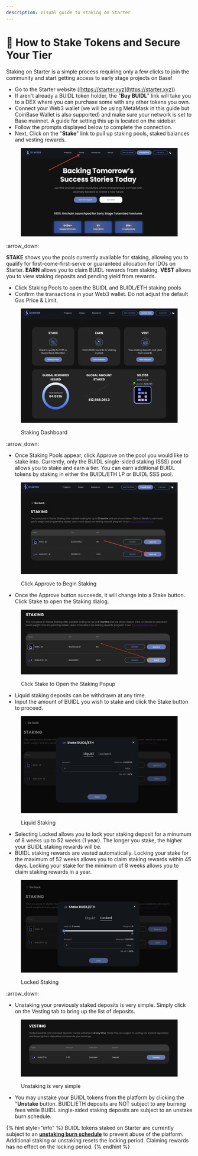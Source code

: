 ```yaml
---
description: Visual guide to staking on Starter
---
```


# 🔐 How to Stake Tokens and Secure Your Tier

Staking on Starter is a simple process requiring only a few clicks to join the community and start getting access to early stage projects on Base!

* Go to the Starter website ([https://starter.xyz](https://starter.xyz))
* If aren't already a BUIDL token holder, the "**Buy BUIDL**" link will take you to a DEX where you can purchase some with any other tokens you own.
* Connect your Web3 wallet (we will be using MetaMask in this guide but CoinBase Wallet is also supported) and make sure your network is set to Base mainnet.  A guide for setting this up is located on the sidebar.
* Follow the prompts displayed below to complete the connection.
* Next, Click on the "**Stake**" link to pull up staking pools, staked balances and vesting rewards.

<figure><img src="../.gitbook/assets/stake-click-here.png" alt=""><figcaption></figcaption></figure>

&#x20;                                                                              :arrow\_down:

**STAKE** shows you the pools currently available for staking, allowing you to qualify for first-come-first-serve or guaranteed allocation for IDOs on Starter. **EARN** allows you to claim BUIDL rewards from staking. **VEST** allows you to view staking deposits and pending yield from rewards.

* Click Staking Pools to open the BUIDL and BUIDL/ETH staking pools
* Confirm the transactions in your Web3 wallet.  Do not adjust the default Gas Price & Limit.

<figure><img src="../.gitbook/assets/staking-dashboard.png" alt=""><figcaption><p>Staking Dashboard</p></figcaption></figure>

:arrow\_down:

* Once Staking Pools appear, click Approve on the pool you would like to stake into. Currently, only the BUIDL single-sided staking (SSS) pool allows you to stake and earn a tier. You can earn additional BUIDL tokens by staking in either the BUIDL/ETH LP or BUIDL SSS pool.

<figure><img src="../.gitbook/assets/staking-approve.png" alt=""><figcaption><p>Click Approve to Begin Staking</p></figcaption></figure>

* Once the Approve button succeeds, it will change into a Stake button. Click Stake to open the Staking dialog.

<figure><img src="../.gitbook/assets/staking-stake.png" alt=""><figcaption><p>Click Stake to Open the Staking Popup</p></figcaption></figure>

* Liquid staking deposits can be withdrawn at any time.&#x20;
* Input the amount of BUIDL you wish to stake and click the Stake button to proceed.

<figure><img src="../.gitbook/assets/staking-liquid.png" alt=""><figcaption><p>Liquid Staking</p></figcaption></figure>

* Selecting Locked allows you to lock your staking deposit for a minumum of 8 weeks up to 52 weeks (1 year). The longer you stake, the higher your BUIDL staking rewards will be.
* BUIDL staking rewards are vested automatically. Locking your stake for the maximum of 52 weeks allows you to claim staking rewards within 45 days. Locking your stake for the minimum of 8 weeks allows you to claim staking rewards in a year.

<figure><img src="../.gitbook/assets/staking-locked.png" alt=""><figcaption><p>Locked Staking</p></figcaption></figure>



&#x20;                                                                                 :arrow\_down:

* Unstaking your previously staked deposits is very simple. Simply click on the Vesting tab to bring up the list of deposits.&#x20;

<figure><img src="../.gitbook/assets/vesting-unstake.png" alt=""><figcaption><p>Unstaking is very simple</p></figcaption></figure>

* You may unstake your BUIDL tokens from the platform by clicking the "**Unstake** button. BUIDL/ETH deposits are NOT subject to any burning fees while BUIDL single-sided staking deposits are subject to an unstake burn schedule.

{% hint style="info" %}
BUIDL tokens staked on Starter are currently subject to an [**unstaking burn schedule**](../overview/staking-rewards.md) to prevent abuse of the platform.  Additional staking or unstaking resets the locking period.  Claiming rewards has no effect on the locking period.
{% endhint %}
